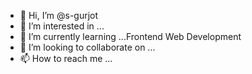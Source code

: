 - 👋 Hi, I’m @s-gurjot
- 👀 I’m interested in ...
- 🌱 I’m currently learning ...Frontend Web Development
- 💞️ I’m looking to collaborate on ...
- 📫 How to reach me ...

<!---
s-gurjot/s-gurjot is a ✨ special ✨ repository because its `README.md` (this file) appears on your GitHub profile.
You can click the Preview link to take a look at your changes.
--->
